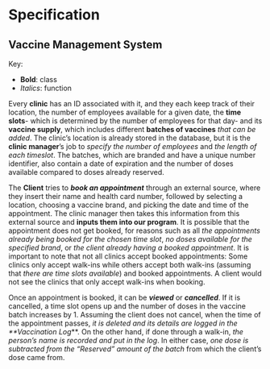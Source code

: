# Specification

## Vaccine Management System

Key:
* **Bold**: class
* _Italics_: function

Every **clinic** has an ID associated with it, and they each keep track of their location, the number of employees available for a given date, the **time slots**- which is determined by the number of employees for that day-  and its **vaccine supply**, which includes different **batches of vaccines** _that can be added_. 
The clinic’s location is already stored in the database, but it is the **clinic manager**’s job to _specify the number of employees_ and _the length of each timeslot_. 
The batches, which are branded and have a unique number identifier, also contain a date of expiration and the number of doses available compared to doses already reserved.

The **Client** tries to **_book an appointment_** through an external source, where they insert their name and health card number, followed by selecting a location, choosing a vaccine brand, and picking the date and time of the appointment. 
The clinic manager then takes this information from this external source and **inputs them into our program**. 
It is possible that the appointment does not get booked, for reasons such as all _the appointments already being booked for the chosen time slot_, _no doses available for the specified brand_, or _the client already having a booked appointment_. 
It is important to note that not all clinics accept booked appointments: Some clinics only accept walk-ins while others accept both walk-ins (assuming that _there are time slots available_) and booked appointments. 
A client would not see the clinics that only accept walk-ins when booking.

Once an appointment is booked, it can be **_viewed_** or **_cancelled_**. 
If it is cancelled, a time slot opens up and the number of doses in the vaccine batch increases by 1. 
Assuming the client does not cancel, when the time of the appointment passes, _it is deleted and its details are logged in the **Vaccination Log_**. 
On the other hand, if done through a walk-in, _the person’s name is recorded and put in the log_. 
In either case, _one dose is subtracted from the “Reserved” amount of the batch_ from which the client’s dose came from.
